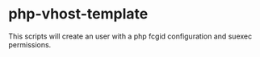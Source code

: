 php-vhost-template
==================

This scripts will create an user with a php fcgid configuration and suexec permissions.
